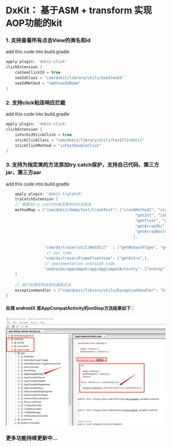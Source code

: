 # DxKit： 基于ASM + transform 实现AOP功能的kit

### 1. 支持查看所有点击View的类名和id
add this code into build.gradle
```groovy
apply plugin: 'dxkit-click'
clickExtension {
    canSeeClickId = true
    seeIdClass = "com/dxkit/library/utils/SeeViewId"
    seeIdMethod = "seeViewIdName"
}
```

### 2. 支持click粘连响应拦截
add this code into build.gradle
```groovy
apply plugin: 'dxkit-click'
clickExtension {
    isForbidStickClick = true
    stickClickClass = "com/dxkit/library/utils/FastClickUtil"
    stickClickMethod = "isFastDoubleClick"
}
```

### 3. 支持为指定类的方法添加try catch保护，支持自己代码、第三方jar、第三方aar
add this code into build.gradle
```groovy
    apply plugin: 'dxkit-tryCatch'
    tryCatchExtension {
    // 需要加try catch的类及其中的方法信息
    methodMap = ["com/dxkit/demo/test/CrashTest": ["crashMethod1", "crashMethod2",
                                                         "getInt", "isEnable", "getObj", "getStr", "getChar", "show",
                                                         "getFloat", "getByte", "getDouble", "getShort", "getLong",
                                                         "getArrayObj", "getArrayObj2", "getArrayInt", "getArrayInt2",
                                                         "getArrayBoolean", "getArrayBoolean2", "getList",
                                                        ],

                 "com/dx/tracer/util/NetUtil"  : ["getNetworkType", "getCrashString",],
                  // aar code
                 "com/dx/tracer/FrameFloatView": ["getExtra",],
                 // implementation androidX code
                 "androidx/appcompat/app/AppCompatActivity": ["onStop",],
    ]

    // 用户处理异常信息的类和方法
    exceptionHandler = ["com/dxkit/library/utils/ExceptionHandler": "handleException"]
}
```
#### 处理 androidX 库AppCompatActivity的onStop方法结果如下：
![](/img/AppCompatActivity_onStop.png)

### 更多功能持续更新中...
